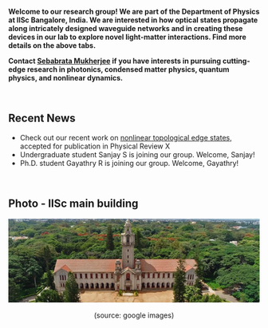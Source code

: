 **Welcome to our research group! We are part of the Department of Physics at IISc Bangalore, India. We are interested in how optical states propagate along intricately designed waveguide networks and in creating these devices in our lab to explore novel light-matter interactions. Find more details on the above tabs.**

**Contact <a href="https://sebabrata-mukherjee.github.io/seba.html" target="_blank">Sebabrata Mukherjee</a> if you have interests in pursuing cutting-edge research in photonics, condensed matter physics, quantum physics, and nonlinear dynamics.** 




<br/>


## Recent News
- Check out our recent work on <a href="https://journals.aps.org/prx/accepted/4a077K0cRab1930b65a755e1ee2feb1881677f0ba" target="_blank">nonlinear topological edge states,</a> accepted for publication in Physical Review X
- Undergraduate student Sanjay S is joining our group. Welcome, Sanjay!
- Ph.D. student Gayathry R is joining our group. Welcome, Gayathry!


<br/>

## Photo - IISc main building
<p align="center">
<img src="imageN/IIScBangalore.jpeg" width="670"/>
</p>

<p align="center">
(source: google images)
</p>
